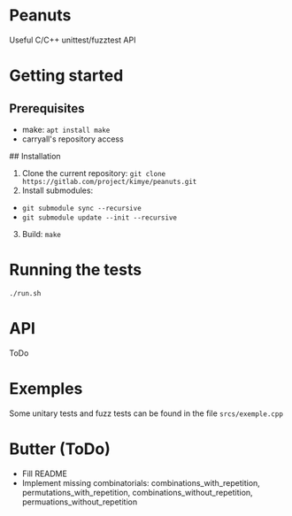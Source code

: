 # Peanuts
Useful C/C++ unittest/fuzztest API

# Getting started
## Prerequisites
* make: `apt install make`
* carryall's repository access

## Installation
1. Clone the current repository: `git clone https://gitlab.com/project/kimye/peanuts.git`
2. Install submodules: 
* `git submodule sync --recursive`
* `git submodule update --init --recursive`
3. Build: `make`

# Running the tests
`./run.sh`

# API
ToDo

# Exemples
Some unitary tests and fuzz tests can be found in the file `srcs/exemple.cpp`

# Butter (ToDo)
- Fill README
- Implement missing combinatorials: combinations_with_repetition, permutations_with_repetition, combinations_without_repetition, permuations_without_repetition
